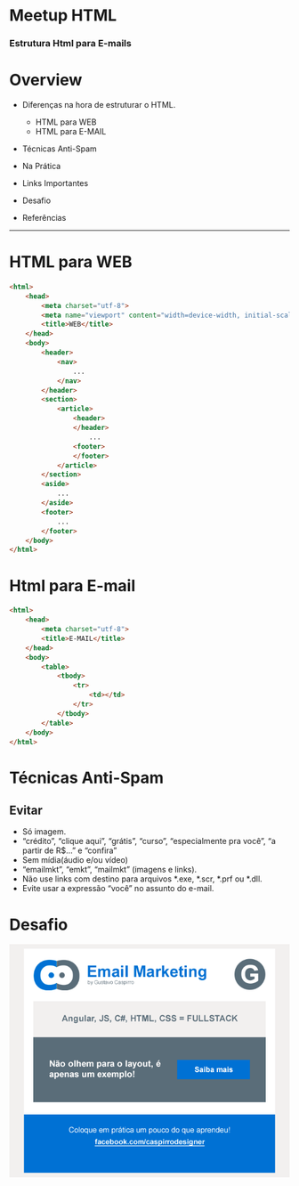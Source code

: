 # Meetup HTML

### Estrutura Html para E-mails


# Overview

* Diferenças na hora de estruturar o HTML.
	* HTML para WEB
	* HTML para E-MAIL

* Técnicas Anti-Spam
* Na Prática
* Links Importantes
* Desafio
* Referências

---------

# HTML para WEB
```html
<html>
	<head>
		<meta charset="utf-8">
		<meta name="viewport" content="width=device-width, initial-scale=1.0, maximum-scale=1.0, user-scalable=no">
		<title>WEB</title>
	</head>
	<body>
		<header>
			<nav>
				...
			</nav>
		</header>
		<section>
			<article>
				<header>
				</header>
					...
				<footer>
				</footer>
			</article>
		</section>
		<aside>
			...
		</aside>
		<footer>
			...
		</footer>
	</body>
</html>
```

# Html para E-mail
```html
<html>
	<head>
		<meta charset="utf-8">
		<title>E-MAIL</title>
	</head>
	<body>
		<table>
			<tbody>
				<tr>
					<td></td>
				</tr>
			</tbody>
		</table>
	</body>
</html>
```

# Técnicas Anti-Spam

## Evitar

* Só imagem.
* “crédito”, “clique aqui”, “grátis”, “curso”, “especialmente pra você”, “a partir de R$…” e “confira”
* Sem mídia(áudio e/ou vídeo)
* “emailmkt”, “emkt”, “mailmkt” (imagens e links).
* Não use links com destino para arquivos *.exe, *.scr, *.prf ou *.dll.
* Evite usar a expressão “você” no assunto do e-mail.

# Desafio
![E-mail Desafio](/E-mail-Pratica/Layout/Email-Marketing-Meetup.png)
